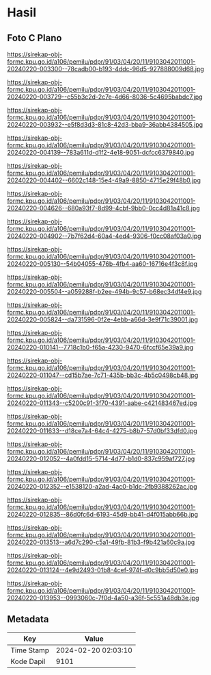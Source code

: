 # Hasil

## Foto C Plano

https://sirekap-obj-formc.kpu.go.id/a106/pemilu/pdpr/91/03/04/20/11/9103042011001-20240220-003300--78cadb00-b193-4ddc-96d5-927888009d68.jpg

https://sirekap-obj-formc.kpu.go.id/a106/pemilu/pdpr/91/03/04/20/11/9103042011001-20240220-003729--c55b3c2d-2c7e-4d66-8036-5c4695babdc7.jpg

https://sirekap-obj-formc.kpu.go.id/a106/pemilu/pdpr/91/03/04/20/11/9103042011001-20240220-003932--e5f8d3d3-81c8-42d3-bba9-36abb4384505.jpg

https://sirekap-obj-formc.kpu.go.id/a106/pemilu/pdpr/91/03/04/20/11/9103042011001-20240220-004139--783a611d-d1f2-4e18-9051-dcfcc6379840.jpg

https://sirekap-obj-formc.kpu.go.id/a106/pemilu/pdpr/91/03/04/20/11/9103042011001-20240220-004402--6602c148-15e4-49a9-8850-4715e29f48b0.jpg

https://sirekap-obj-formc.kpu.go.id/a106/pemilu/pdpr/91/03/04/20/11/9103042011001-20240220-004626--680a93f7-8d99-4cbf-9bb0-0cc4d81a41c8.jpg

https://sirekap-obj-formc.kpu.go.id/a106/pemilu/pdpr/91/03/04/20/11/9103042011001-20240220-004902--7b7f62d4-60a4-4ed4-9306-f0cc08af03a0.jpg

https://sirekap-obj-formc.kpu.go.id/a106/pemilu/pdpr/91/03/04/20/11/9103042011001-20240220-005130--54b04055-476b-4fb4-aa60-16716e4f3c8f.jpg

https://sirekap-obj-formc.kpu.go.id/a106/pemilu/pdpr/91/03/04/20/11/9103042011001-20240220-005504--a059288f-b2ee-494b-9c57-b68ec34df4e9.jpg

https://sirekap-obj-formc.kpu.go.id/a106/pemilu/pdpr/91/03/04/20/11/9103042011001-20240220-005824--da731596-0f2e-4ebb-a66d-3e9f71c39001.jpg

https://sirekap-obj-formc.kpu.go.id/a106/pemilu/pdpr/91/03/04/20/11/9103042011001-20240220-010141--7718c1b0-f65a-4230-9470-6fccf65e39a9.jpg

https://sirekap-obj-formc.kpu.go.id/a106/pemilu/pdpr/91/03/04/20/11/9103042011001-20240220-011047--cd15b7ae-7c71-435b-bb3c-4b5c0498cb48.jpg

https://sirekap-obj-formc.kpu.go.id/a106/pemilu/pdpr/91/03/04/20/11/9103042011001-20240220-011343--c5200c91-3f70-4391-aabe-c421483467ed.jpg

https://sirekap-obj-formc.kpu.go.id/a106/pemilu/pdpr/91/03/04/20/11/9103042011001-20240220-011633--d18ce7a4-64c4-4275-b8b7-57d0bf33dfd0.jpg

https://sirekap-obj-formc.kpu.go.id/a106/pemilu/pdpr/91/03/04/20/11/9103042011001-20240220-012052--4a0fdd15-5714-4d77-b1d0-837c959af727.jpg

https://sirekap-obj-formc.kpu.go.id/a106/pemilu/pdpr/91/03/04/20/11/9103042011001-20240220-012352--e1538120-a2ad-4ac0-b1dc-2fb9388262ac.jpg

https://sirekap-obj-formc.kpu.go.id/a106/pemilu/pdpr/91/03/04/20/11/9103042011001-20240220-012835--86d0fc6d-6193-45d9-bb41-d4f015abb66b.jpg

https://sirekap-obj-formc.kpu.go.id/a106/pemilu/pdpr/91/03/04/20/11/9103042011001-20240220-013513--a6d7c290-c5a1-49fb-81b3-f9b421a60c9a.jpg

https://sirekap-obj-formc.kpu.go.id/a106/pemilu/pdpr/91/03/04/20/11/9103042011001-20240220-013124--4e9d2493-01b8-4cef-974f-d0c9bb5d50e0.jpg

https://sirekap-obj-formc.kpu.go.id/a106/pemilu/pdpr/91/03/04/20/11/9103042011001-20240220-013953--0993060c-7f0d-4a50-a36f-5c551a48db3e.jpg


## Metadata

| Key        | Value               |
| ---------- | ------------------- |
| Time Stamp | 2024-02-20 02:03:10 |
| Kode Dapil | 9101                |



